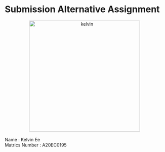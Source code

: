 # Submission Alternative Assignment


<center><img src="https://github.com/drshahizan/SECP3843/assets/97009562/2baa980c-6f38-4117-9578-d3f560da6d83" alt="kelvin" title="kelvin-photo" height="350" /></center>
<br>
Name : Kelvin Ee <br>
Matrics Number : A20EC0195

